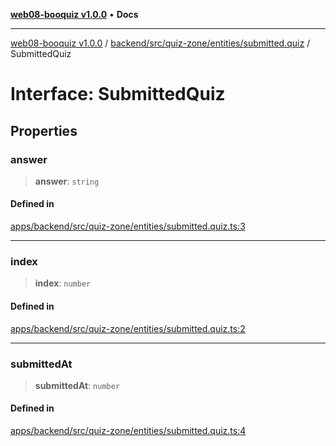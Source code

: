 [**web08-booquiz v1.0.0**](../../../../../../README.md) • **Docs**

***

[web08-booquiz v1.0.0](../../../../../../modules.md) / [backend/src/quiz-zone/entities/submitted.quiz](../README.md) / SubmittedQuiz

# Interface: SubmittedQuiz

## Properties

### answer

> **answer**: `string`

#### Defined in

[apps/backend/src/quiz-zone/entities/submitted.quiz.ts:3](https://github.com/boostcampwm-2024/web08-BooQuiz/blob/7e828c98e22bdcb5cd4d46c7c476fd54ffa246ae/apps/backend/src/quiz-zone/entities/submitted.quiz.ts#L3)

***

### index

> **index**: `number`

#### Defined in

[apps/backend/src/quiz-zone/entities/submitted.quiz.ts:2](https://github.com/boostcampwm-2024/web08-BooQuiz/blob/7e828c98e22bdcb5cd4d46c7c476fd54ffa246ae/apps/backend/src/quiz-zone/entities/submitted.quiz.ts#L2)

***

### submittedAt

> **submittedAt**: `number`

#### Defined in

[apps/backend/src/quiz-zone/entities/submitted.quiz.ts:4](https://github.com/boostcampwm-2024/web08-BooQuiz/blob/7e828c98e22bdcb5cd4d46c7c476fd54ffa246ae/apps/backend/src/quiz-zone/entities/submitted.quiz.ts#L4)
